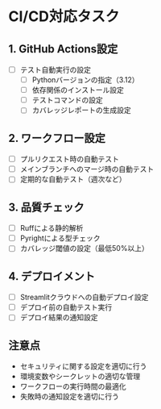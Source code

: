 # CI/CD対応タスク

## 1. GitHub Actions設定
- [ ] テスト自動実行の設定
  - [ ] Pythonバージョンの指定（3.12）
  - [ ] 依存関係のインストール設定
  - [ ] テストコマンドの設定
  - [ ] カバレッジレポートの生成設定

## 2. ワークフロー設定
- [ ] プルリクエスト時の自動テスト
- [ ] メインブランチへのマージ時の自動テスト
- [ ] 定期的な自動テスト（週次など）

## 3. 品質チェック
- [ ] Ruffによる静的解析
- [ ] Pyrightによる型チェック
- [ ] カバレッジ閾値の設定（最低50%以上）

## 4. デプロイメント
- [ ] Streamlitクラウドへの自動デプロイ設定
- [ ] デプロイ前の自動テスト実行
- [ ] デプロイ結果の通知設定

## 注意点
- セキュリティに関する設定を適切に行う
- 環境変数やシークレットの適切な管理
- ワークフローの実行時間の最適化
- 失敗時の通知設定を適切に行う 